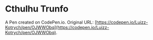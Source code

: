 # Cthulhu Trunfo

A Pen created on CodePen.io. Original URL: [https://codepen.io/Luizz-Kotrych/pen/OJWWObq](https://codepen.io/Luizz-Kotrych/pen/OJWWObq).


